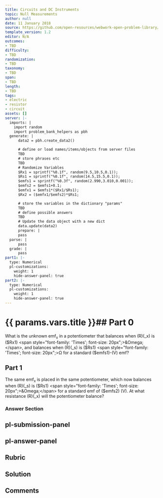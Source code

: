 ```yaml
---
title: Circuits and DC Instruments
topic: Null Measurements
author: null
date: 11 January 2018
source: https://github.com/open-resources/webwork-open-problem-library/tree/master/Contrib/BrockPhysics/College_Physics_Urone/21.Circuits_and_DC_Instruments/21-05.Null_Measurements/NU_U17_21_05_005.pg
template_version: 1.2
editor: N/A
outcomes:
- TBD
difficulty:
- TBD
randomization:
- TBD
taxonomy:
- TBD
span:
- TBD
length:
- TBD
tags:
- electric
- resistor
- circuit
assets: []
server: |-
  imports: |
    import random
    import problem_bank_helpers as pbh
  generate: |
      data2 = pbh.create_data2()

      # define or load names/items/objects from server files
      TBD
      # store phrases etc
      TBD
      # Randomize Variables
      $Rx1 = sprintf("%0.1f", random(9.5,10.5,0.1));
      $Rs1 = sprintf("%0.1f", random(14.5,15.5,0.1));
      $emfs1 = sprintf("%0.3f", random(2.990,3.010,0.001));
      $emfs2 = $emfs1+0.1;
      $emfx1 = $emfs1*($Rx1/$Rs1);
      $Rx2 = ($emfx1/$emfs2)*$Rs1;

      # store the variables in the dictionary "params"
      TBD
      # define possible answers
      TBD
      # Update the data object with a new dict
      data.update(data2)
      prepare: |
      pass
  parse: |
      pass
  grade: |
      pass
part1: |-
  type: Numerical
  pl-customizations:
    weight: 1
    hide-answer-panel: true
part2: |-
  type: Numerical
  pl-customizations:
    weight: 1
    hide-answer-panel: true
---
```


# {{ params.vars.title }}## Part 0 
What is the unknown emf<sub>x</sub> in a potentiometer that balances when (R)(_x) is ($Rx1) <span style="font-family: 'Times'; font-size: 20px";>&Omega;</span>, and balances when (R)(_s) is ($Rs1) <span style="font-family: 'Times'; font-size: 20px";>&Omega;</span> for a standard ($emfs1)-(V) emf? 
## Part 1 
The same emf<sub>x</sub> is placed in the same potentiometer, which now balances when (R)(_s) is ($Rs1) <span style="font-family: 'Times'; font-size: 20px";>&Omega;</span> for a standard emf of ($emfs2) (V). At what resistance (R)(_x) will the potentiometer balance? 


### Answer Section 


## pl-submission-panel 


## pl-answer-panel 


## Rubric 


## Solution 


## Comments 


